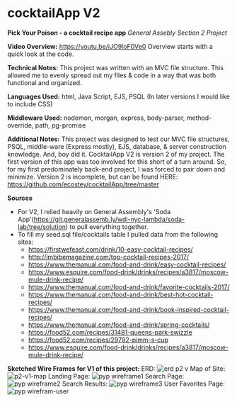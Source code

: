 # cocktailApp V2
**Pick Your Poison - a cocktail recipe app**
*General Assebly Section 2 Project*

**Video Overview:**
https://youtu.be/iJO9loF0Ve0
Overview starts with a quick look at the code. 

**Technical Notes:**
  This project was written with an MVC file structure. This allowed me to evenly spread out my files & code in a way that was both functional and organized.

  **Languages Used:** 
  html, Java Script, EJS, PSQL (In later versions I would like to include CSS)

  **Middleware Used:**
  nodemon, morgan, express, body-parser, method-override, path, pg-promise


**Additional Notes:**
This project was designed to test our MVC file structures, PSQL, middle-ware (Express mostly), EJS, database, & server construction knowledge. 
And, boy did it.
CocktailApp V2 is version 2 of my project. The first version of this app was too involved for this short of a turn around. So, for my first predominately back-end project, I was forced to pair down and minimize.
Version 2 is incomplete, but can be found HERE: https://github.com/ecostey/cocktailApp/tree/master


**Sources**
- For V2, I relied heavily on General Assembly's 'Soda App'(https://git.generalassemb.ly/wdi-nyc-lambda/soda-lab/tree/solution) to pull everything together.
- To fill my seed.sql file/cocktails table I pulled data from the following sites:
   - https://firstwefeast.com/drink/10-easy-cocktail-recipes/
   - http://imbibemagazine.com/top-cocktail-recipes-2017/
   - https://www.themanual.com/food-and-drink/easy-cocktail-recipes/
   - https://www.esquire.com/food-drink/drinks/recipes/a3817/moscow-mule-drink-recipe/
   - https://www.themanual.com/food-and-drink/favorite-cocktails-2017/
   - https://www.themanual.com/food-and-drink/best-hot-cocktail-recipes/
   - https://www.themanual.com/food-and-drink/book-inspired-cocktail-recipes/
   - https://www.themanual.com/food-and-drink/spring-cocktails/
   - https://food52.com/recipes/31481-queens-park-swizzle
   - https://food52.com/recipes/29792-pimm-s-cup
   - https://www.esquire.com/food-drink/drinks/recipes/a3817/moscow-mule-drink-recipe/
   
**Sketched Wire Frames for V1 of this project:**
ERD:
![erd p2 v](https://user-images.githubusercontent.com/36941422/43780411-87f947ee-9a28-11e8-993a-f92429f780fa.jpg)
Map of Site:
![p2-v1-map](https://user-images.githubusercontent.com/36941422/43780416-89983aba-9a28-11e8-95d1-529f18ecac30.jpg)
Landing Page:
![pyp wireframe1](https://user-images.githubusercontent.com/36941422/43780133-e1aa9794-9a27-11e8-8b17-5159cf2616aa.jpg)
Search Page:
![pyp wireframe2](https://user-images.githubusercontent.com/36941422/43780197-09b2cf68-9a28-11e8-8fcf-2c6362c95545.jpg)
Search Results:
![pyp wireframe3](https://user-images.githubusercontent.com/36941422/43780208-0cc62358-9a28-11e8-9edb-abb02219ba5e.jpg)
User Favorites Page:
![pyp wirefram-user](https://media.git.generalassemb.ly/user/14859/files/7d317704-9a29-11e8-9088-f8a24b39484c)

